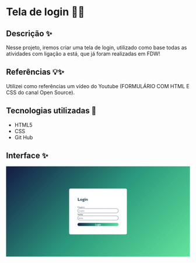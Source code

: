 # Tela de login 👩‍💻
## Descrição ✨
Nesse projeto, iremos criar uma tela de login, utilizado como base todas as atividades com ligação a está, que já foram realizadas em FDW!
## Referências 💡✨
Utilizei como referências um vídeo do Youtube (FORMULÁRIO COM HTML E CSS do canal Open Source).
## Tecnologias utilizadas 📡
* HTML5
* CSS
* Git Hub
## Interface ✨
![Login](img/Web-login.png)



